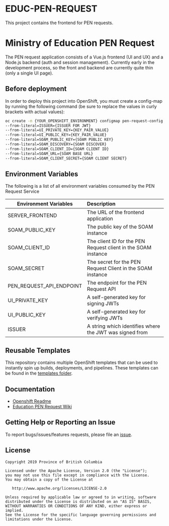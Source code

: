 # EDUC-PEN-REQUEST
This project contains the frontend for PEN requests. 

# Ministry of Education PEN Request
The PEN request application consists of a Vue.js frontend (UI and UX) and a Node.js backend (auth and session management). Currently early in the development process, so the front and backend are currently quite thin (only a single UI page).

## Before deployment
In order to deploy this project into OpenShift, you must create a config-map by running the following command (be sure to replace the values in curly brackets with actual values):
``` sh
oc create -n {YOUR_OPENSHIFT_ENVIRONMENT} configmap pen-request-config 
--from-literal=ISSUER={ISSUER FOR JWT} 
--from-literal=UI_PRIVATE_KEY={KEY_PAIR_VALUE} 
--from-literal=UI_PUBLIC_KEY={KEY_PAIR_VALUE} 
--from-literal=SOAM_PUBLIC_KEY={SOAM PUBLIC KEY} 
--from-literal=SOAM_DISCOVERY={SOAM DISCOVER} 
--from-literal=SOAM_CLIENT_ID={SOAM CLIENT ID} 
--from-literal=SOAM_URL={SOAM BASE URL} 
--from-literal=SOAM_CLIENT_SECRET={SOAM CLIENT SECRET}
```

## Environment Variables
The following is a list of all environment variables consumed by the PEN Request Service

| Environment Variables    | Description                                                      |
|--------------------------|:-----------------------------------------------------------------|
| SERVER_FRONTEND          | The URL of the frontend application                              |
| SOAM_PUBLIC_KEY          | The public key of the SOAM instance                              |
| SOAM_CLIENT_ID           | The client ID for the PEN Request client in the SOAM instance    |
| SOAM_SECRET              | The secret for the PEN Request Client in the SOAM instance       |
| PEN_REQUEST_API_ENDPOINT | The endpoint for the PEN Request API                             |
| UI_PRIVATE_KEY           | A self-generated key for signing JWTs                            |
| UI_PUBLIC_KEY            | A self-generated key for verifying JWTs                          |
| ISSUER                   | A string which identifies where the JWT was signed from          |

## Reusable Templates
This repository contains multiple OpenShift templates that can be used to instantly spin up builds, deployments, and pipelines. These templates can be found in the [templates folder](https://github.com/bcgov/EDUC-PEN-REQUEST/tree/master/tools/templates).

## Documentation

* [Openshift Readme](openshift/README.md)
* [Education PEN Request Wiki](https://github.com/bcgov/EDUC-PEN-REQUEST/wiki)

## Getting Help or Reporting an Issue

To report bugs/issues/features requests, please file an [issue](https://github.com/bcgov/EDUC-PEN-REQUEST/issues).

## License

    Copyright 2019 Province of British Columbia

    Licensed under the Apache License, Version 2.0 (the "License");
    you may not use this file except in compliance with the License.
    You may obtain a copy of the License at

       http://www.apache.org/licenses/LICENSE-2.0

    Unless required by applicable law or agreed to in writing, software
    distributed under the License is distributed on an "AS IS" BASIS,
    WITHOUT WARRANTIES OR CONDITIONS OF ANY KIND, either express or implied.
    See the License for the specific language governing permissions and
    limitations under the License.
